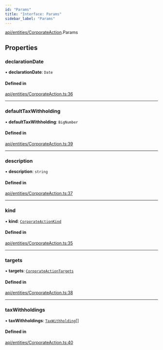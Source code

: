 ```yaml
---
id: "Params"
title: "Interface: Params"
sidebar_label: "Params"
---
```


[api/entities/CorporateAction](../../../../../modules/API/Entities/CorporateAction/CorporateAction.md).Params

## Properties

### declarationDate

• **declarationDate**: `Date`

#### Defined in

[api/entities/CorporateAction.ts:36](https://github.com/PolymeshAssociation/polymesh-sdk/blob/b55e63737/src/api/entities/CorporateAction.ts#L36)

___

### defaultTaxWithholding

• **defaultTaxWithholding**: `BigNumber`

#### Defined in

[api/entities/CorporateAction.ts:39](https://github.com/PolymeshAssociation/polymesh-sdk/blob/b55e63737/src/api/entities/CorporateAction.ts#L39)

___

### description

• **description**: `string`

#### Defined in

[api/entities/CorporateAction.ts:37](https://github.com/PolymeshAssociation/polymesh-sdk/blob/b55e63737/src/api/entities/CorporateAction.ts#L37)

___

### kind

• **kind**: [`CorporateActionKind`](../../../../../enums/API/Entities/CorporateActionBase/Types/CorporateActionKind/CorporateActionKind.md)

#### Defined in

[api/entities/CorporateAction.ts:35](https://github.com/PolymeshAssociation/polymesh-sdk/blob/b55e63737/src/api/entities/CorporateAction.ts#L35)

___

### targets

• **targets**: [`CorporateActionTargets`](../../CorporateActionBase/Types/CorporateActionTargets/CorporateActionTargets.md)

#### Defined in

[api/entities/CorporateAction.ts:38](https://github.com/PolymeshAssociation/polymesh-sdk/blob/b55e63737/src/api/entities/CorporateAction.ts#L38)

___

### taxWithholdings

• **taxWithholdings**: [`TaxWithholding`](../../CorporateActionBase/Types/TaxWithholding/TaxWithholding.md)[]

#### Defined in

[api/entities/CorporateAction.ts:40](https://github.com/PolymeshAssociation/polymesh-sdk/blob/b55e63737/src/api/entities/CorporateAction.ts#L40)
